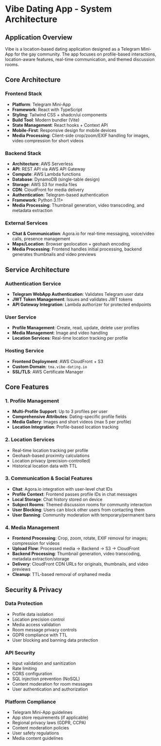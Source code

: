 # Vibe Dating App - System Architecture

## Application Overview
Vibe is a location-based dating application designed as a Telegram Mini-App for the gay community. The app focuses on profile-based interactions, location-aware features, real-time communication, and themed discussion rooms.

## Core Architecture

### Frontend Stack
- **Platform**: Telegram Mini-App
- **Framework**: React with TypeScript
- **Styling**: Tailwind CSS + shadcn/ui components
- **Build Tool**: Modern bundler (Vite)
- **State Management**: React hooks + Context API
- **Mobile-First**: Responsive design for mobile devices
- **Media Processing**: Client-side crop/zoom/EXIF handling for images, video compression for short videos

### Backend Stack
- **Architecture**: AWS Serverless
- **API**: REST API via AWS API Gateway
- **Compute**: AWS Lambda functions
- **Database**: DynamoDB (single-table design)
- **Storage**: AWS S3 for media files
- **CDN**: CloudFront for media delivery
- **Authentication**: Telegram-based authentication
- **Framework**: Python 3.11+
- **Media Processing**: Thumbnail generation, video transcoding, and metadata extraction

### External Services
- **Chat & Communication**: Agora.io for real-time messaging, voice/video calls, presence management
- **Maps/Location**: Browser geolocation + geohash encoding
- **Media Processing**: Frontend handles initial processing, backend generates thumbnails and video previews

## Service Architecture

### Authentication Service
- **Telegram WebApp Authentication**: Validates Telegram user data
- **JWT Token Management**: Issues and validates JWT tokens
- **API Gateway Integration**: Lambda authorizer for protected endpoints

### User Service
- **Profile Management**: Create, read, update, delete user profiles
- **Media Management**: Image and video handling
- **Location Services**: Real-time location tracking per profile

### Hosting Service
- **Frontend Deployment**: AWS CloudFront + S3
- **Custom Domain**: `tma.vibe-dating.io`
- **SSL/TLS**: AWS Certificate Manager

## Core Features

### 1. Profile Management
- **Multi-Profile Support**: Up to 3 profiles per user
- **Comprehensive Attributes**: Dating-specific profile fields
- **Media Gallery**: Images and short videos (max 5 per profile)
- **Location Integration**: Profile-based location tracking

### 2. Location Services
- Real-time location tracking per profile
- Geohash-based proximity calculations
- Location privacy (precision-controlled)
- Historical location data with TTL

### 3. Communication & Social Features
- **Chat**: Agora.io integration with user-level chat IDs
- **Profile Context**: Frontend passes profile IDs in chat messages
- **Local Storage**: Chat history stored on device
- **Subject Rooms**: Themed discussion rooms for community interaction
- **User Blocking**: Users can block other users from contacting them
- **User Banning**: Community moderation with temporary/permanent bans

### 4. Media Management
- **Frontend Processing**: Crop, zoom, rotate, EXIF removal for images; compression for videos
- **Upload Flow**: Processed media -> Backend -> S3 -> CloudFront
- **Backend Processing**: Thumbnail generation, video transcoding, metadata extraction/storage
- **Delivery**: CloudFront CDN URLs for originals, thumbnails, and video previews
- **Cleanup**: TTL-based removal of orphaned media

## Security & Privacy

### Data Protection
- Profile data isolation
- Location precision control
- Media access validation
- Room message privacy controls
- GDPR compliance with TTL
- User blocking and banning data protection

### API Security
- Input validation and sanitization
- Rate limiting
- CORS configuration
- SQL injection prevention (NoSQL)
- Content moderation for room messages
- User authentication and authorization

### Platform Compliance
- Telegram Mini-App guidelines
- App store requirements (if applicable)
- Regional privacy laws (GDPR, CCPA)
- Content moderation policies
- User safety regulations
- Media content guidelines